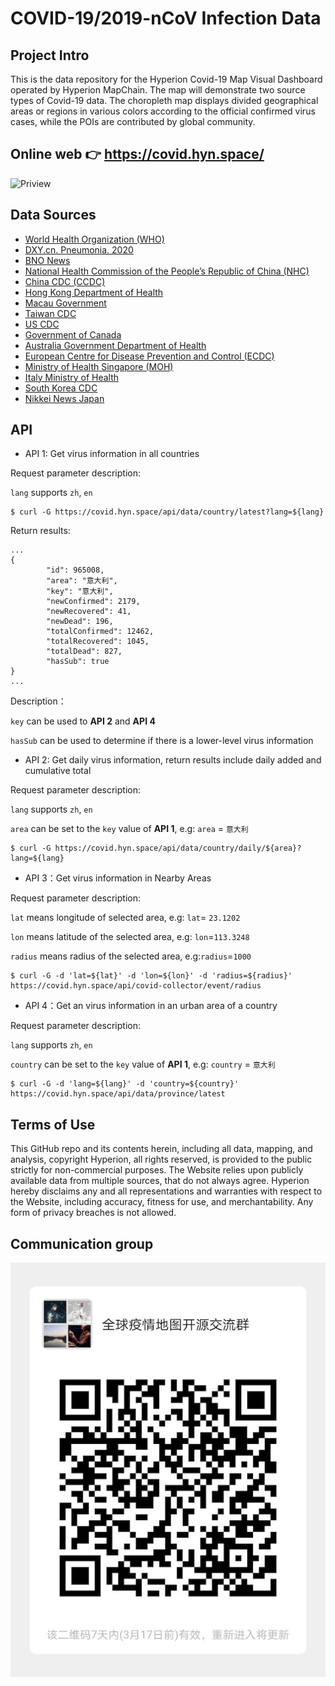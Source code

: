 # COVID-19/2019-nCoV Infection Data
## Project Intro

This is the data repository for the Hyperion Covid-19 Map Visual Dashboard operated by Hyperion MapChain. The map will demonstrate two source types of Covid-19 data. The choropleth map displays divided geographical areas or regions in various colors according to the official confirmed virus cases, while the POIs are contributed by global community.


## Online web 👉 <https://covid.hyn.space/>

![Priview](https://github.com/hyperion-hyn/COVID-2019-DATA/blob/master/web/public/website-preview.png)

## Data Sources

* [World Health Organization (WHO)](https://www.who.int/)
* [DXY.cn. Pneumonia. 2020](http://3g.dxy.cn/newh5/view/pneumonia)
* [BNO News](https://bnonews.com/index.php/2020/02/the-latest-coronavirus-cases/)
* [National Health Commission of the People’s Republic of China (NHC)](http://www.nhc.gov.cn/xcs/yqtb/list_gzbd.shtml)
* [China CDC (CCDC)](http://weekly.chinacdc.cn/news/TrackingtheEpidemic.htm)
* [Hong Kong Department of Health](https://www.chp.gov.hk/en/features/102465.html)
* [Macau Government](https://www.ssm.gov.mo/portal/)
* [Taiwan CDC](https://sites.google.com/cdc.gov.tw/2019ncov/taiwan?authuser=0)
* [US CDC](https://www.cdc.gov/coronavirus/2019-ncov/index.html)
* [Government of Canada](https://www.canada.ca/en/public-health/services/diseases/coronavirus.html)
* [Australia Government Department of Health](https://www.health.gov.au/news/coronavirus-update-at-a-glance)
* [European Centre for Disease Prevention and Control (ECDC)](https://www.ecdc.europa.eu/en/geographical-distribution-2019-ncov-cases)
* [Ministry of Health Singapore (MOH)](https://www.moh.gov.sg/covid-19)
* [Italy Ministry of Health](http://www.salute.gov.it/nuovocoronavirus)
* [South Korea CDC](https://www.cdc.go.kr/board/board.es?mid=a30402000000&bid=0030)
* [Nikkei News Japan](https://zh.cn.nikkei.com/top/2020-02-03-06-03-30.html?types[0]=8&start=0)

## API

* API 1: Get virus information in all countries

Request parameter description:

`lang` supports `zh`, `en`

```shell
$ curl -G https://covid.hyn.space/api/data/country/latest?lang=${lang}
```

Return results:
```shell
...
{
        "id": 965008,
        "area": "意大利",
        "key": "意大利",
        "newConfirmed": 2179,
        "newRecovered": 41,
        "newDead": 196,
        "totalConfirmed": 12462,
        "totalRecovered": 1045,
        "totalDead": 827,
        "hasSub": true
}
...
```
Description：

`key` can be used to **API 2** and **API 4**

`hasSub` can be used to determine if there is a lower-level virus information


* API 2: Get daily virus information, return results include daily added and cumulative total

Request parameter description:

`lang` supports `zh`, `en`

`area` can be set to the `key` value of **API 1**, e.g: `area` = `意大利`

```shell
$ curl -G https://covid.hyn.space/api/data/country/daily/${area}?lang=${lang}
```

* API 3：Get virus information in Nearby Areas 

Request parameter description:

`lat` means longitude of selected area, e.g: `lat`= `23.1202`

`lon` means latitude of the selected area, e.g: `lon`=`113.3248`

`radius` means radius of the selected area, e.g:`radius`=`1000`

```shell
$ curl -G -d 'lat=${lat}' -d 'lon=${lon}' -d 'radius=${radius}' https://covid.hyn.space/api/covid-collector/event/radius
```

* API 4：Get an virus information in an urban area of a country

Request parameter description:

`lang` supports `zh`, `en`

`country` can be set to the `key` value of **API 1**, e.g: `country` = `意大利`

```shell
$ curl -G -d 'lang=${lang}' -d 'country=${country}'  https://covid.hyn.space/api/data/province/latest
```

## Terms of Use

This GitHub repo and its contents herein, including all data, mapping, and analysis, copyright Hyperion, all rights reserved, is provided to the public strictly for non-commercial purposes. The Website relies upon publicly available data from multiple sources, that do not always agree. Hyperion hereby disclaims any and all representations and warranties with respect to the Website, including accuracy, fitness for use, and merchantability. Any form of privacy breaches is not allowed. 

## Communication group

![TEG -w100](https://github.com/hyperion-hyn/COVID-2019-DATA/blob/master/web/public/technology-qr.jpeg)








